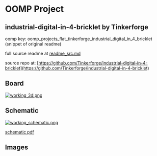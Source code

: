 # OOMP Project  
## industrial-digital-in-4-bricklet  by Tinkerforge  
  
oomp key: oomp_projects_flat_tinkerforge_industrial_digital_in_4_bricklet  
(snippet of original readme)  
  
  
  full source readme at [readme_src.md](readme_src.md)  
  
source repo at: [https://github.com/Tinkerforge/industrial-digital-in-4-bricklet](https://github.com/Tinkerforge/industrial-digital-in-4-bricklet)  
## Board  
  
[![working_3d.png](working_3d_600.png)](working_3d.png)  
## Schematic  
  
[![working_schematic.png](working_schematic_600.png)](working_schematic.png)  
  
[schematic pdf](working_schematic.pdf)  
## Images  
